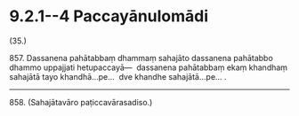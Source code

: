# 9.2.1--4 Paccayānulomādi

(35.)

857\. Dassanena pahātabbaṃ dhammaṃ sahajāto dassanena pahātabbo dhammo uppajjati hetupaccayā—  dassanena pahātabbaṃ ekaṃ khandhaṃ sahajātā tayo khandhā…pe…  dve khandhe sahajātā…pe… .

---

858\. (Sahajātavāro paṭiccavārasadiso.)
